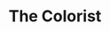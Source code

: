 ---
title: "The Colorist"
summary: "and founded The Colorist as a weird backup band for pop-oriented singers. Among them, , who writes delicate, intimate songs that require a little more than her voice and acoustic guitar to impress. The unorthodox use of classical instruments in combination with a wide variety of self-created musical instruments forms the foundation of innovative sounds and grooves. The intriguing and ground-breaking sound spectrum is inspired by the works of Harry Partch, Moondog and Luigi Rusollo a.o. Songs are reorchestrated and recomposed, the contours of these songs are re-colored, in the same way a colorist would do in a movie or comic book. Although the arrangements of the songs are completely new, you can call it ‘an acoustic live remix’ or ‘an inverse Karaoke’. The orchestra is characterized by its members, an eight-piece outfit, among them; Kobe Proesmans , Aarich Jespers , , , , , , The Colorist invites singers they admire into their world and whose music they feel a strong connection with; previously, they had the honour to work with 2014, 2014 and 2015. The Colorist’s last collaboration with Miss Torrini received raving reviews in the Belgian press and concerts sold out in almost all venues. This collaboration is extended into a series of upcoming international concerts and the release of a live recording. **NOTE** From around 2018, The Colorist expanded their name to The Colorist Orchestra"
slug: "the-colorist"
image: "the-colorist.jpg"
apple_music_artist_url: "https://music.apple.com/gb/artist/the-colourist/327887447"
wikipedia_url: "none"
---